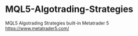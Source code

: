# MQL5-Algotrading-Strategies
MQL5 Algotrading Strategies built-in Metatrader 5
https://www.metatrader5.com/
